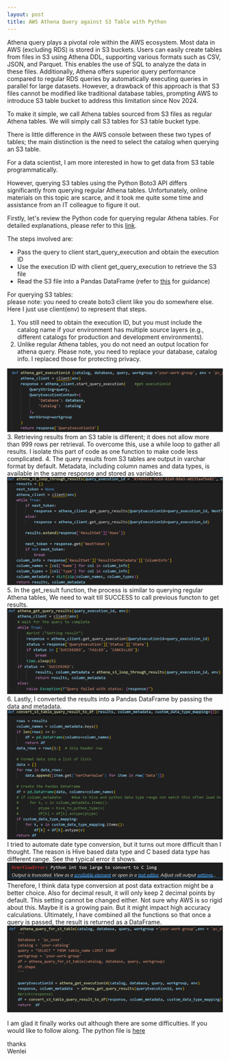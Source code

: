 ```yaml
---
layout: post
title: AWS Athena Query against S3 Table with Python
---
```


Athena query plays a pivotal role within the AWS ecosystem. Most data in AWS (excluding RDS) is stored in S3 buckets. Users can easily create tables from files in S3 using Athena DDL, supporting various formats such as CSV, JSON, and Parquet. This enables the use of SQL to analyze the data in these files. Additionally, Athena offers superior query performance compared to regular RDS queries by automatically executing queries in parallel for large datasets. However, a drawback of this approach is that S3 files cannot be modified like traditional database tables, prompting AWS to introduce S3 table bucket to address this limitation since Nov 2024. 

To make it simple, we call Athena tables sourced from S3 files as regular Athena tables. We will simply call S3 tables for S3 table bucket type.  

There is little difference in the AWS console between these two types of tables; the main distinction is the need to select the catalog when querying an S3 table.  

For a data scientist, I am more interested in how to get data from S3 table programmatically.  

However, querying S3 tables using the Python Boto3 API differs significantly from querying regular Athena tables. Unfortunately, online materials on this topic are scarce, and it took me quite some time and assistance from an IT colleague to figure it out.  

Firstly, let's review the Python code for querying regular Athena tables. For detailed explanations, please refer to this [link](https://www.ilkkapeltola.fi/2018/04/simple-way-to-query-amazon-athena-in.html).  

The steps involved are:

* Pass the query to client start_query_execution and obtain the execution ID
* Use the execution ID with client get_query_execution to retrieve the S3 file
* Read the S3 file into a Pandas DataFrame (refer to [this](https://stackoverflow.com/questions/37703634/how-to-import-a-text-file-on-aws-s3-into-pandas-without-writing-to-disk) for guidance)

For querying S3 tables:  
please note: you need to create boto3 client like you do somewhere else.  Here I just use client(env) to represent that steps.  
1. You still need to obtain the execution ID, but you must include the catalog name if your environment has multiple source layers (e.g., different catalogs for production and development environments).  
2. Unlike regular Athena tables, you do not need an output location for athena query.  Please note, you need to replace your database, catalog info. I replaced those for protecting privacy.
<img src="/images/blog65/get_execution_id.png">  
3. Retrieving results from an S3 table is different; it does not allow more than 999 rows per retrieval. To overcome this, use a while loop to gather all results. I isolate this part of code as one function to make code less complicated.    
4. The query results from S3 tables are output in varchar format by default. Metadata, including column names and data types, is available in the same response and stored as variables.
<img src="/images/blog65/loop_though_results.png">    
5. In the get_result function, the process is similar to querying regular Athena tables, We need to wait till SUCCESS to call previous functon to get results.  
<img src="/images/blog65/wait_util_result_ready.png"> 
6. Lastly, I converted the results into a Pandas DataFrame by passing the data and metadata. 
<img src="/images/blog65/convert_to_df.png">  
I tried to automate date type conversion, but it turns out more difficult than I thought. The reason is Hive based data type and C based data type has different range. See the typical error it shows. 
<img src="/images/blog65/hive_to_python.PNG">   
Therefore, I think data type conversion at post data extraction might be a better choice. Also for decimal result, it will only keep 2 decimal points by default. This setting cannot be changed either. Not sure why AWS is so rigid about this. Maybe it is a growing pain. But it might impact high accuracy calculations.   
Ultimately, I have combined all the functions so that once a query is passed, the result is returned as a DataFrame.  
<img src="/images/blog65/combine_function_together.png"> 

I am glad it finally works out although there are some difficulties. 
If you would like to follow along. The python file is [here](/Files/_amazonathena.py)  

thanks   
Wenlei


